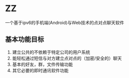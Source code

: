 # ZZ

一个基于ipv6的手机端(Android)与Web技术的点对点聊天软件

## 基本功能目标

1. 建立公共的不依赖于特定公司的用户系统
2. 能轻松通过短信与对方建立点对点的（加密/安全的）聊天
3. 基本的好友，群，文件传输功能
4. 其它必要的即时通讯软件功能

## 
